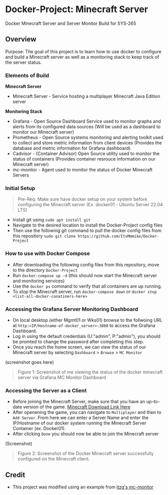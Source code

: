 # Docker-Project: Minecraft Server
Docker Minecraft Server and Server Monitor Build for SYS-265

## Overview
Purpose: The goal of this project is to learn how to use docker to configure and build a Minecraft server as well as a monitoring stack to keep track of the server status.

### Elements of Build

**Minecraft Server**
* Minecraft Server - Service hosting a multiplayer Minecraft Java Edition server

**Monitoring Stack**
* Grafana - Open Source Dashboard Service used to monitor graphs and alerts from its configured data sources (Will be used as a dashboard to monitor our Minecraft server)
* Prometheus - Open Source systems monitoring and alerting toolkit used to collect and store metric information from client devices (Provides the database and metric information for Grafana dashboard)
* Cadvisor - (Container Advisor) Open Source utility used to monitor the status of containers (Provides container resrouce information on our Minecraft server)
* mc-monitor - Agent used to monitor the status of Docker Minecraft Servers

### Initial Setup
> Pre-Req: Make sure have docker setup on your system before configuring the Minecraft server (Ex. docker01 - Ubuntu Server 22.04 LTS)
* Install git using `sudo apt install git`
* Navigate to the desired location to install the Docker-Project config files
* Then use the following git command to pull the docker config files from this repository `sudo git clone https://github.com/ItsMmmike/Docker-Project`

### How to use with Docker Compose
* After downloading the following config files from this repository, move to the directory `Docker-Project`
* Run `docker-compose up -d` (this should now start the Minecraft server and monitoring services)
* Use the `docker ps` command to verify that all containers are up running.
* To stop the Minecraft server, run `docker-compose down` or `docker stop <list-all-docker-conatiners-here>`

### Accessing the Grafana Server Monitoring Dashboard
* On local desktop (either Mgmt01 or Wks01) browse to the follwoing URL at `http:<IP/Hostname-of-docker_server>:3000` to access the Grafana Dashboard.
* Log in using the default credentials (U:"admin", P:"admin"), you should be promted to change the password after completing this step.
* Once you reach the home screen, we can view the status of our Minecraft server by selecting `Dashboard` > `Browse` > `MC Monitor`

(screenshot goes here)
> Figure 1: Screenshot of me viewing the status of the docker minecraft server via Grafana MC Monitor Dashboard

### Accessing the Server as a Client
* Before joining the Minecraft Server, make sure that you have an up-to-date version of the game. [Minecraft Download Link Here](https://www.minecraft.net/en-us/download)
* After openening the game, you can navigate to `Multiplayer` and then to `Add Server`. From here we can enter a Server Name and enter the IP/Hostname of our docker system running the Minecraft Server Container (ex. Docker01).
* After clicking `Done` you should now be able to join the Minecraft server

(Screenshot)
> Figure 2: Screenshot of the Docker Minecraft server successfully configured on the Minecraft client.

## Credit
* This project was modified using an example from [itzg's mc-monitor](https://github.com/itzg/mc-monitor)

